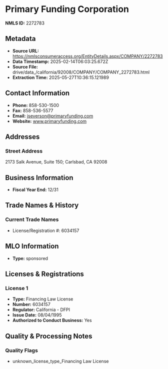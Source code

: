 # Primary Funding Corporation

**NMLS ID:** 2272783

## Metadata
- **Source URL:** https://nmlsconsumeraccess.org/EntityDetails.aspx/COMPANY/2272783
- **Data Timestamp:** 2025-02-14T06:03:25.672Z
- **Source File:** drive/data_/california/92008/COMPANY/COMPANY_2272783.html
- **Extraction Time:** 2025-05-27T10:36:15.121989

## Contact Information
- **Phone:** 858-530-1500
- **Fax:** 858-536-5577
- **Email:** jseverson@primaryfunding.com
- **Website:** www.primaryfunding.com

## Addresses
### Street Address
2173 Salk Avenue, Suite 150; Carlsbad, CA 92008

## Business Information
- **Fiscal Year End:** 12/31

## Trade Names & History
### Current Trade Names
- License/Registration #: 6034157

## MLO Information
- **Type:** sponsored

## Licenses & Registrations

### License 1
- **Type:** Financing Law License
- **Number:** 6034157
- **Regulator:** California - DFPI
- **Issue Date:** 08/04/1995
- **Authorized to Conduct Business:** Yes

## Quality & Processing Notes
### Quality Flags
- unknown_license_type_Financing Law License
